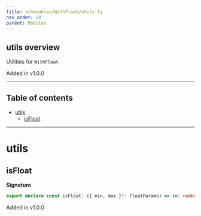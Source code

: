 ```yaml
---
title: schemables/WithFloat/utils.ts
nav_order: 58
parent: Modules
---
```


## utils overview

Utilities for `WithFloat`

Added in v1.0.0

---

<h2 class="text-delta">Table of contents</h2>

- [utils](#utils)
  - [isFloat](#isfloat)

---

# utils

## isFloat

**Signature**

```ts
export declare const isFloat: ({ min, max }?: FloatParams) => (n: number) => n is Branded<number, FloatBrand>
```

Added in v1.0.0
